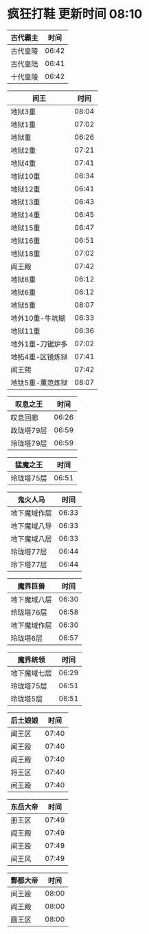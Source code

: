 # 疯狂打鞋 更新时间 08:10

| 古代霸主   | 时间    |
|--------|-------|
| 古代皇陵 | 06:42 |
| 古代皇陆 | 06:41 |
| 十代皇陵 | 06:42 |

| 间王   | 时间    |
|--------|-------|
| 地狱3重 | 08:04 |
| 地狱1重 | 07:02 |
| 地狱重 | 06:26 |
| 地狱2重 | 07:21 |
| 地狱4重 | 07:41 |
| 地狱10重 | 06:34 |
| 地狱12重 | 06:41 |
| 地狱13重 | 06:43 |
| 地狱14重 | 06:45 |
| 地狱15重 | 06:47 |
| 地狱16重 | 06:51 |
| 地狱18重 | 07:02 |
| 阎王殿 | 07:42 |
| 地狱8重 | 06:12 |
| 地狱6重 | 06:12 |
| 地狱5重 | 08:07 |
| 地外10重-牛坑糊 | 06:33 |
| 地狱11重 | 06:36 |
| 地外1重-刀锯炉多 | 07:02 |
| 地拓4重-区镜炼狱 | 07:41 |
| 间王熙 | 07:42 |
| 地钛5重-薰范炼狱 | 08:07 |

| 叹息之王   | 时间    |
|--------|-------|
| 叹息回廊 | 06:26 |
| 政珑塔79层 | 06:59 |
| 玲珑塔79层 | 06:59 |

| 猛魔之王   | 时间    |
|--------|-------|
| 玲珑塔75层 | 06:51 |

| 鬼火人马   | 时间    |
|--------|-------|
| 地下魔域作层 | 06:33 |
| 地下魔域八导 | 06:33 |
| 地下魔域八层 | 06:33 |
| 玲珑塔77层 | 06:44 |
| 玲下塔77层 | 06:44 |

| 魔界巨兽   | 时间    |
|--------|-------|
| 地下魔域八层 | 06:30 |
| 玲珑塔76层 | 06:58 |
| 地下魔域作层 | 06:30 |
| 玲珑塔6层 | 06:57 |

| 魔界统领   | 时间    |
|--------|-------|
| 地下魔域七层 | 06:29 |
| 玲珑塔75层 | 06:51 |
| 玲珑塔5层 | 06:51 |

| 后土娘娘   | 时间    |
|--------|-------|
| 闻王区 | 07:40 |
| 闻王殴 | 07:40 |
| 阎王殿 | 07:40 |
| 将王区 | 07:40 |
| 间王殴 | 07:40 |

| 东岳大帝   | 时间    |
|--------|-------|
| 册王区 | 07:49 |
| 阎王殿 | 07:49 |
| 间王殴 | 07:49 |
| 间王风 | 07:49 |

| 酆都大帝   | 时间    |
|--------|-------|
| 间王殴 | 08:00 |
| 阎王殿 | 08:00 |
| 画王区 | 08:00 |